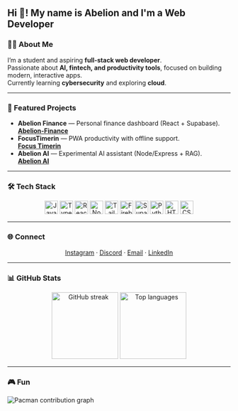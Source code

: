 <h2 align="left">Hi 👋! My name is Abelion and I'm a Web Developer</h2>

### 👨‍💻 About Me
I’m a student and aspiring **full-stack web developer**.  
Passionate about **AI, fintech, and productivity tools**, focused on building modern, interactive apps.  
Currently learning **cybersecurity** and exploring **cloud**.

---

### 🚀 Featured Projects
- **Abelion Finance** — Personal finance dashboard (React + Supabase).  
  **[Abelion-Finance](https://abelion-finance.vercel.app/)**
- **FocusTimerin** — PWA productivity with offline support. 
  <br> **[Focus Timerin](https://focustimerin.netlify.app/)**
- **Abelion AI** — Experimental AI assistant (Node/Express + RAG).  
  **[Abelion AI](https://abelionai.vercel.app/)**

---

### 🛠️ Tech Stack
<p align="center">
  <img src="https://cdn.jsdelivr.net/gh/devicons/devicon/icons/javascript/javascript-original.svg" height="30" alt="JavaScript" />
  <img src="https://cdn.jsdelivr.net/gh/devicons/devicon/icons/typescript/typescript-original.svg" height="30" alt="TypeScript" />
  <img src="https://cdn.jsdelivr.net/gh/devicons/devicon/icons/react/react-original.svg" height="30" alt="React" />
  <img src="https://cdn.jsdelivr.net/gh/devicons/devicon/icons/nodejs/nodejs-original.svg" height="30" alt="Node.js" />
  <img src="https://cdn.jsdelivr.net/gh/devicons/devicon/icons/tailwindcss/tailwindcss-plain.svg" height="30" alt="Tailwind CSS" />
  <img src="https://cdn.jsdelivr.net/gh/devicons/devicon/icons/firebase/firebase-plain.svg" height="30" alt="Firebase" />
  <img src="https://cdn.jsdelivr.net/gh/devicons/devicon/icons/supabase/supabase-original.svg" height="30" alt="Supabase" />
  <img src="https://cdn.jsdelivr.net/gh/devicons/devicon/icons/python/python-original.svg" height="30" alt="Python" />
  <img src="https://cdn.jsdelivr.net/gh/devicons/devicon/icons/html5/html5-original.svg" height="30" alt="HTML5" />
  <img src="https://cdn.jsdelivr.net/gh/devicons/devicon/icons/css3/css3-original.svg" height="30" alt="CSS3" />
</p>

---

### 🌐 Connect
<p align="center">
  <a href="https://instagram.com/ihsanovid" target="_blank" rel="noreferrer">Instagram</a> ·
  <a href="https://discordapp.com/users/abelion._" target="_blank" rel="noreferrer">Discord</a> ·
  <a href="mailto:agen.salva@gmail.com" target="_blank" rel="noreferrer">Email</a> ·
  <a href="https://www.linkedin.com/in/your-link" target="_blank" rel="noreferrer">LinkedIn</a>
</p>

---

### 📊 GitHub Stats
<p align="center">
  <img src="https://streak-stats.demolab.com?user=Abelion512&locale=en&mode=daily&theme=dracula&hide_border=true&border_radius=12" height="150" alt="GitHub streak" />
  <img src="https://github-readme-stats.vercel.app/api/top-langs/?username=Abelion512&layout=compact&theme=dracula&hide_border=true" height="150" alt="Top languages" />
</p>

---

### 🎮 Fun
<picture>
  <source media="(prefers-color-scheme: dark)" srcset="https://raw.githubusercontent.com/Abelion512/Abelion512/main/output/pacman-contribution-graph-dark.svg">
  <img alt="Pacman contribution graph" src="https://raw.githubusercontent.com/Abelion512/Abelion512/main/output/pacman-contribution-graph.svg">
</picture>
